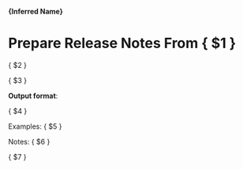 <!-- Placeholder mapping:
$1 = Trigger
$2 = Purpose
$3 = Steps
$4 = Output format
$5 = Examples
$6 = Notes
$7 = Response -->

**{Inferred Name}**

# Prepare Release Notes From { $1 }

{ $2 }

{ $3 }

**Output format**:

{ $4 }

Examples:
{ $5 }

Notes:
{ $6 }

{ $7 }
